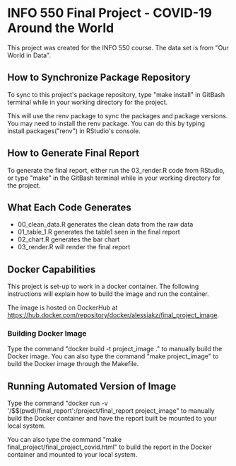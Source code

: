 # INFO 550 Final Project - COVID-19 Around the World

This project was created for the INFO 550 course. The data set is from "Our World in Data".

## How to Synchronize Package Repository

To sync to this project's package repository, type "make install" in GitBash terminal while in your working directory for the project. 

This will use the renv package to sync the packages and package versions. You may need to install the renv package. You can do this by typing install.packages("renv") in RStudio's console.

## How to Generate Final Report

To generate the final report, either run the 03_render.R code from RStudio, or type "make" in the GitBash terminal while in your working directory for the project.

## What Each Code Generates

* 00_clean_data.R generates the clean data from the raw data
* 01_table_1.R generates the table1 seen in the final report
* 02_chart.R generates the bar chart
* 03_render.R will render the final report

## Docker Capabilities

This project is set-up to work in a docker container. The following instructions will explain how to build the image and run the container.

The image is hosted on DockerHub at https://hub.docker.com/repository/docker/alessiakz/final_project_image. 

### Building Docker Image

Type the command "docker build -t project_image ." to manually build the Docker image.
You can also type the command "make project_image" to build the Docker image through the Makefile. 

## Running Automated Version of Image

Type the command "docker run -v '/$$(pwd)/final_report':/project/final_report project_image" to manually build the Docker container and have the report built be mounted to your local system.

You can also type the command "make final_project/final_project_covid.html" to build the report in the Docker container and mounted to your local system. 


